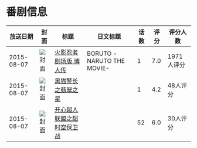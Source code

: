 # 番剧信息

|放送日期|封面|标题|日文标题|话数|评分|评分人数|
|---|---|---|---|---|---|---|
|2015-08-07|![封面](https://lain.bgm.tv/pic/cover/c/c8/16/120191_pgTPs.jpg)|[火影忍者 剧场版 博人传](https://bangumi.tv/subject/120191)|BORUTO -NARUTO THE MOVIE-|1|7.0|1971人评分|
|2015-08-07|![封面](https://lain.bgm.tv/pic/cover/c/6a/a2/134468_VMG4m.jpg)|[黑猫警长之翡翠之星](https://bangumi.tv/subject/134468)||1|4.2|48人评分|
|2015-08-07|![封面](https://lain.bgm.tv/pic/cover/c/7e/ba/320420_10GQy.jpg)|[开心超人联盟之超时空保卫战](https://bangumi.tv/subject/320420)||52|6.0|30人评分|
